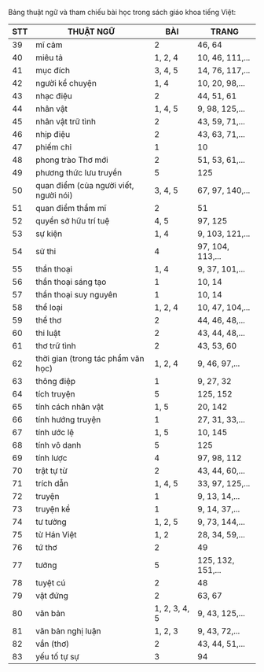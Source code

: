 Bảng thuật ngữ và tham chiếu bài học trong sách giáo khoa tiếng Việt:

| STT | THUẬT NGỮ | BÀI | TRANG |
|-----|-----------|-----|-------|
| 39 | mĩ cảm | 2 | 46, 64 |
| 40 | miêu tả | 1, 2, 4 | 10, 46, 111,... |
| 41 | mục đích | 3, 4, 5 | 14, 76, 117,... |
| 42 | người kể chuyện | 1, 4 | 10, 20, 98,... |
| 43 | nhạc điệu | 2 | 44, 51, 61 |
| 44 | nhân vật | 1, 4, 5 | 9, 98, 125,... |
| 45 | nhân vật trữ tình | 2 | 43, 59, 71,... |
| 46 | nhịp điệu | 2 | 43, 63, 71,... |
| 47 | phiếm chỉ | 1 | 10 |
| 48 | phong trào Thơ mới | 2 | 51, 53, 61,... |
| 49 | phương thức lưu truyền | 5 | 125 |
| 50 | quan điểm (của người viết, người nói) | 3, 4, 5 | 67, 97, 140,... |
| 51 | quan điểm thẩm mĩ | 2 | 51 |
| 52 | quyền sở hữu trí tuệ | 4, 5 | 97, 125 |
| 53 | sự kiện | 1, 4 | 9, 103, 121,... |
| 54 | sử thi | 4 | 97, 104, 113,... |
| 55 | thần thoại | 1, 4 | 9, 37, 101,... |
| 56 | thần thoại sáng tạo | 1 | 10, 14 |
| 57 | thần thoại suy nguyên | 1 | 10, 14 |
| 58 | thể loại | 1, 2, 4 | 10, 47, 104,... |
| 59 | thể thơ | 2 | 44, 46, 48,... |
| 60 | thi luật | 2 | 43, 44, 48,... |
| 61 | thơ trữ tình | 2 | 43, 53, 60 |
| 62 | thời gian (trong tác phẩm văn học) | 1, 2, 4 | 9, 46, 97,... |
| 63 | thông điệp | 1 | 9, 27, 32 |
| 64 | tích truyện | 5 | 125, 152 |
| 65 | tính cách nhân vật | 1, 5 | 20, 142 |
| 66 | tính hướng truyện | 1 | 27, 31, 33,... |
| 67 | tính ước lệ | 1, 5 | 10, 145 |
| 68 | tính vô danh | 5 | 125 |
| 69 | tính lược | 4 | 97, 98, 112 |
| 70 | trật tự từ | 2 | 43, 44, 60,... |
| 71 | trích dẫn | 1, 4, 5 | 33, 97, 125,... |
| 72 | truyện | 1 | 9, 13, 14,... |
| 73 | truyện kể | 1 | 9, 14, 37,... |
| 74 | tư tưởng | 1, 2, 5 | 9, 73, 144,... |
| 75 | từ Hán Việt | 1, 2 | 28, 34, 59,... |
| 76 | tứ thơ | 2 | 49 |
| 77 | tưởng | 5 | 125, 132, 151,... |
| 78 | tuyệt cú | 2 | 48 |
| 79 | vật đứng | 2 | 63, 67 |
| 80 | văn bản | 1, 2, 3, 4, 5 | 9, 43, 125,... |
| 81 | văn bản nghị luận | 1, 2, 3 | 9, 43, 72,... |
| 82 | vần (thơ) | 2 | 43, 44, 51,... |
| 83 | yếu tố tự sự | 3 | 94 |